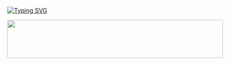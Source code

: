 <a href="https://git.io/typing-svg"><img src="https://readme-typing-svg.demolab.com?font=Black+Ops+One&size=50&pause=1000&color=F70707&center=true&width=910&height=100&lines=ARTIFICIAL-INTELLIGENCE--" alt="Typing SVG" /></a>
  </p>


<img src="https://i.imgur.com/dBaSKWF.gif" height="90" width="100%">
